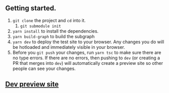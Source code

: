 ## Getting started.

1. `git clone` the project and `cd` into it.
   1. `git submodule init`
3. `yarn install` to install the dependencies.
4. `yarn build-graph` to build the subgraph
5. `yarn dev` to deploy the test site to your browser. Any changes you do will be hotloaded and immediately visible in your browser.
6. Before you `git push` your changes, run `yarn tsc` to make sure there are no type errors. If there are no errors, then pushing to `dev` (or creating a PR that merges into `dev`) will automatically create a preview site so other people can see your changes.

## [Dev preview site](https://updraft-lit.vercel.app/)
